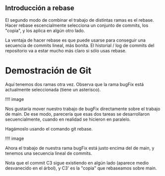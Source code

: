 ## Introducción a rebase

El segundo modo de combinar el trabajo de distintas ramas es el rebase. Hacer rebase escencialmente selecciona un conjunto de commits, los "copia", y los aplica en algún otro lado.

La ventaja de hacer rebase es que puede usarse para conseguir una secuencia de commits lineal, más bonita. El historial / log de commits del repositorio va a estar mucho más claro si sólo usas rebase.

# Demostración de Git

Aquí tenemos dos ramas otra vez. Observa que la rama bugFix está actualmente seleccionada (tiene un asterisco).

!!!! image

Nos gustaría mover nuestro trabajo de bugFix directamente sobre el trabajo de main. De ese modo, parecería que esas dos tareas se desarrollaron secuencialmente, cuando en realidad se hicieron en paralelo.

Hagámoslo usando el comando git rebase.

!!!! image

Ahora el trabajo de nuestra rama bugFix está justo encima del de main, y tenemos una secuencia lineal de commits.

Nota que el commit C3 sigue existiendo en algún lado (aparece medio desvanecido en el árbol), y C3' es la "copia" que rebaseamos sobre main.
